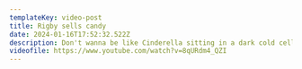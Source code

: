 ```yaml
---
templateKey: video-post
title: Rigby sells candy
date: 2024-01-16T17:52:32.522Z
description: Don't wanna be like Cinderella sitting in a dark cold cellar
videofile: https://www.youtube.com/watch?v=8qURdm4_QZI
---
```

